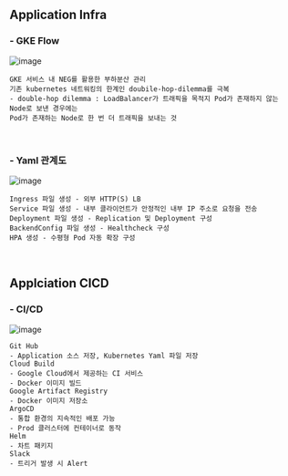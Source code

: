 ## Application Infra
### - GKE Flow
![image](https://user-images.githubusercontent.com/117608997/215800467-3bc59726-7cb6-4450-9547-c4a77c7501e2.png)
```
GKE 서비스 내 NEG를 활용한 부하분산 관리
기존 kubernetes 네트워킹의 한계인 doubile-hop-dilemma를 극복
- double-hop dilemma : LoadBalancer가 트래픽을 목적지 Pod가 존재하지 않는 Node로 보낸 경우에는
Pod가 존재하는 Node로 한 번 더 트래픽을 보내는 것
```

</br>

### - Yaml 관계도
![image](https://user-images.githubusercontent.com/117608997/215800791-e37f87b3-8a36-4b9e-a89c-83ab0d06a8f1.png)
```
Ingress 파일 생성 - 외부 HTTP(S) LB
Service 파일 생성 - 내부 클라이언트가 안정적인 내부 IP 주소로 요청을 전송
Deployment 파일 생성 - Replication 및 Deployment 구성
BackendConfig 파일 생성 - Healthcheck 구성
HPA 생성 - 수평형 Pod 자동 확장 구성
```

</br>

## Applciation CICD
### - CI/CD
![image](https://user-images.githubusercontent.com/117608997/215807611-cf107c2c-cfec-48a8-9eb5-761d6e179356.png)
```
Git Hub
- Application 소스 저장, Kubernetes Yaml 파일 저장
Cloud Build
- Google Cloud에서 제공하는 CI 서비스
- Docker 이미지 빌드
Google Artifact Registry
- Docker 이미지 저장소
ArgoCD
- 통합 환경의 지속적인 배포 가능
- Prod 클러스터에 컨테이너로 동작
Helm
- 차트 패키지
Slack
- 트리거 발생 시 Alert
```


